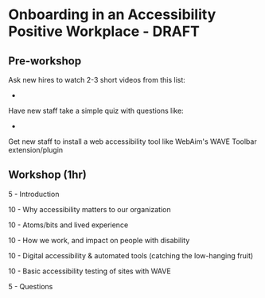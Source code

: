 # Onboarding in an Accessibility Positive Workplace - DRAFT

## Pre-workshop

Ask new hires to watch 2-3 short videos from this list:

* 

Have new staff take a simple quiz with questions like:

*

Get new staff to install a web accessibility tool like WebAim's WAVE Toolbar extension/plugin

## Workshop (1hr)

5 - Introduction

10 - Why accessibility matters to our organization

10 - Atoms/bits and lived experience

10 - How we work, and impact on people with disability

10 - Digital accessibility & automated tools (catching the low-hanging fruit)

10 - Basic accessibility testing of sites with WAVE

5 - Questions
